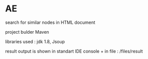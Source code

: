 # AE
search for similar nodes in HTML document

project bulder Maven

libraries used : jdk 1.8, Jsoup

result output is shown in standart IDE console + in file : /files/result
